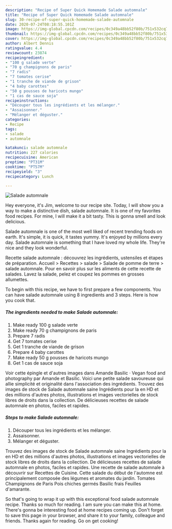 ```yaml
---
description: "Recipe of Super Quick Homemade Salade automnale"
title: "Recipe of Super Quick Homemade Salade automnale"
slug: 30-recipe-of-super-quick-homemade-salade-automnale
date: 2020-07-24T08:18:55.101Z
image: https://img-global.cpcdn.com/recipes/0c349a48bb52f80b/751x532cq70/salade-automnale-photo-principale-de-la-recette.jpg
thumbnail: https://img-global.cpcdn.com/recipes/0c349a48bb52f80b/751x532cq70/salade-automnale-photo-principale-de-la-recette.jpg
cover: https://img-global.cpcdn.com/recipes/0c349a48bb52f80b/751x532cq70/salade-automnale-photo-principale-de-la-recette.jpg
author: Albert Dennis
ratingvalue: 4.4
reviewcount: 23874
recipeingredient:
- "100 g salade verte"
- "70 g champignons de paris"
- "7 radis"
- "7 tomates cerise"
- "1 tranche de viande de grison"
- "4 baby carottes"
- "50 g pousses de haricots mungo"
- "1 cas de sauce soja"
recipeinstructions:
- "Découper tous les ingrédients et les mélanger."
- "Assaisonner."
- "Mélanger et déguster."
categories:
- Recipe
tags:
- salade
- automnale

katakunci: salade automnale 
nutrition: 227 calories
recipecuisine: American
preptime: "PT31M"
cooktime: "PT57M"
recipeyield: "3"
recipecategory: Lunch

---
```



![Salade automnale](https://img-global.cpcdn.com/recipes/0c349a48bb52f80b/751x532cq70/salade-automnale-photo-principale-de-la-recette.jpg)

Hey everyone, it's Jim, welcome to our recipe site. Today, I will show you a way to make a distinctive dish, salade automnale. It is one of my favorites food recipes. For mine, I will make it a bit tasty. This is gonna smell and look delicious.

Salade automnale is one of the most well liked of recent trending foods on earth. It's simple, it is quick, it tastes yummy. It's enjoyed by millions every day. Salade automnale is something that I have loved my whole life. They're nice and they look wonderful.

Recette salade automnale : découvrez les ingrédients, ustensiles et étapes de préparation. Accueil &gt; Recettes &gt; salade &gt; Salade de pomme de terre &gt; salade automnale. Pour en savoir plus sur les aliments de cette recette de salades. Lavez la salade, pelez et coupez les pommes en grosses allumettes.


To begin with this recipe, we have to first prepare a few components. You can have salade automnale using 8 ingredients and 3 steps. Here is how you cook that.

<!--inarticleads1-->

##### The ingredients needed to make Salade automnale:

1. Make ready 100 g salade verte
1. Make ready 70 g champignons de paris
1. Prepare 7 radis
1. Get 7 tomates cerise
1. Get 1 tranche de viande de grison
1. Prepare 4 baby carottes
1. Make ready 50 g pousses de haricots mungo
1. Get 1 cas de sauce soja


Voir cette épingle et d&#39;autres images dans Amande Basilic · Vegan food and photography par Amande et Basilic. Voici une petite salade savoureuse qui allie simplicité et originalité dans l&#39;association des ingrédients. Trouvez des images de stock de Salade automnale saine Ingrédients pour la en HD et des millions d&#39;autres photos, illustrations et images vectorielles de stock libres de droits dans la collection. De délicieuses recettes de salade automnale en photos, faciles et rapides. 

<!--inarticleads2-->

##### Steps to make Salade automnale:

1. Découper tous les ingrédients et les mélanger.
1. Assaisonner.
1. Mélanger et déguster.


Trouvez des images de stock de Salade automnale saine Ingrédients pour la en HD et des millions d&#39;autres photos, illustrations et images vectorielles de stock libres de droits dans la collection. De délicieuses recettes de salade automnale en photos, faciles et rapides. Une recette de salade automnale à découvrir sur Recettes de Cuisine. Cette salade du début de l&#39;automne est principalement composée des légumes et aromates du jardin. Tomates Champignons de Paris Pois chiches germés Basilic frais Feuilles d&#39;amarante. 

So that's going to wrap it up with this exceptional food salade automnale recipe. Thanks so much for reading. I am sure you can make this at home. There's gonna be interesting food at home recipes coming up. Don't forget to save this page in your browser, and share it to your family, colleague and friends. Thanks again for reading. Go on get cooking!
